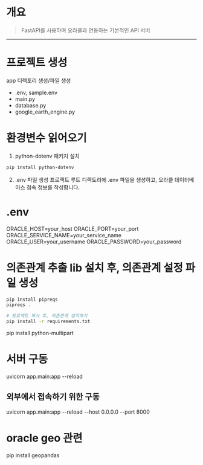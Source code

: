 # 개요
>FastAPI를 사용하며 오라클과 연동하는 기본적인 API 서버
---
# 프로젝트 생성
app 디렉토리 생성/파일 생성
- .env, sample.env
- main.py
- database.py
- google_earth_engine.py

# 환경변수 읽어오기
1. python-dotenv 패키지 설치
```bash
pip install python-dotenv
```
2. .env 파일 생성
프로젝트 루트 디렉토리에 .env 파일을 생성하고, 오라클 데이터베이스 접속 정보를 작성합니다.
# .env
ORACLE_HOST=your_host
ORACLE_PORT=your_port
ORACLE_SERVICE_NAME=your_service_name
ORACLE_USER=your_username
ORACLE_PASSWORD=your_password

# 의존관계 추출 lib 설치 후, 의존관계 설정 파일 생성
```bash
pip install pipreqs
pipreqs .

# 프로젝트 복사 후, 의존관계 설치하기
pip install -r requirements.txt
```

pip install python-multipart

# 서버 구동
uvicorn app.main:app --reload
## 외부에서 접속하기 위한 구동
uvicorn app.main:app --reload --host 0.0.0.0 --port 8000


# oracle geo 관련
pip install geopandas